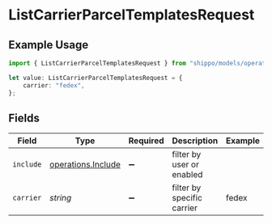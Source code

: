 # ListCarrierParcelTemplatesRequest

## Example Usage

```typescript
import { ListCarrierParcelTemplatesRequest } from "shippo/models/operations";

let value: ListCarrierParcelTemplatesRequest = {
    carrier: "fedex",
};
```

## Fields

| Field                                                    | Type                                                     | Required                                                 | Description                                              | Example                                                  |
| -------------------------------------------------------- | -------------------------------------------------------- | -------------------------------------------------------- | -------------------------------------------------------- | -------------------------------------------------------- |
| `include`                                                | [operations.Include](../../models/operations/include.md) | :heavy_minus_sign:                                       | filter by user or enabled                                |                                                          |
| `carrier`                                                | *string*                                                 | :heavy_minus_sign:                                       | filter by specific carrier                               | fedex                                                    |